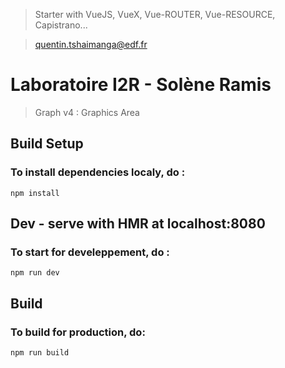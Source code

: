 > Starter with VueJS, VueX, Vue-ROUTER, Vue-RESOURCE, Capistrano...

> quentin.tshaimanga@edf.fr

# Laboratoire I2R - Solène Ramis

> Graph v4 : Graphics Area

## Build Setup
### To install dependencies localy, do :
```
npm install
```

## Dev -  serve with HMR at localhost:8080
### To start for develeppement, do :
```
npm run dev
```

## Build
### To build for production, do:
```
npm run build
```
